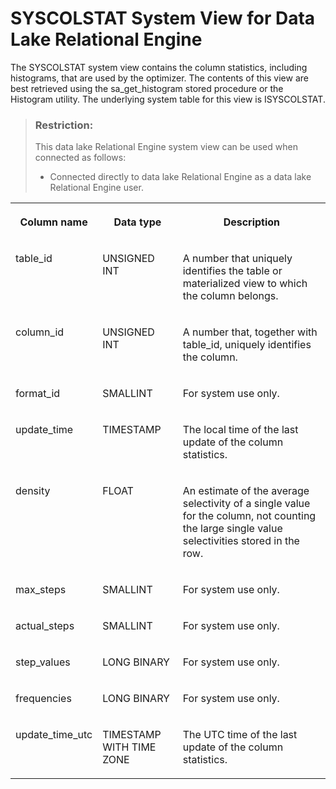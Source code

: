 <!-- loio3be72e6a6c5f1014b7f7cf7c154a1b44 -->

# SYSCOLSTAT System View for Data Lake Relational Engine

The SYSCOLSTAT system view contains the column statistics, including histograms, that are used by the optimizer. The contents of this view are best retrieved using the sa\_get\_histogram stored procedure or the Histogram utility. The underlying system table for this view is ISYSCOLSTAT.



> ### Restriction:  
> This data lake Relational Engine system view can be used when connected as follows:
> 
> -   Connected directly to data lake Relational Engine as a data lake Relational Engine user.




<table>
<tr>
<th valign="top">

Column name



</th>
<th valign="top">

Data type



</th>
<th valign="top">

Description



</th>
</tr>
<tr>
<td valign="top">

table\_id



</td>
<td valign="top">

UNSIGNED INT



</td>
<td valign="top">

A number that uniquely identifies the table or materialized view to which the column belongs.



</td>
</tr>
<tr>
<td valign="top">

column\_id



</td>
<td valign="top">

UNSIGNED INT



</td>
<td valign="top">

A number that, together with table\_id, uniquely identifies the column.



</td>
</tr>
<tr>
<td valign="top">

format\_id



</td>
<td valign="top">

SMALLINT



</td>
<td valign="top">

For system use only.



</td>
</tr>
<tr>
<td valign="top">

update\_time



</td>
<td valign="top">

TIMESTAMP



</td>
<td valign="top">

The local time of the last update of the column statistics.



</td>
</tr>
<tr>
<td valign="top">

density



</td>
<td valign="top">

FLOAT



</td>
<td valign="top">

An estimate of the average selectivity of a single value for the column, not counting the large single value selectivities stored in the row.



</td>
</tr>
<tr>
<td valign="top">

max\_steps



</td>
<td valign="top">

SMALLINT



</td>
<td valign="top">

For system use only.



</td>
</tr>
<tr>
<td valign="top">

actual\_steps



</td>
<td valign="top">

SMALLINT



</td>
<td valign="top">

For system use only.



</td>
</tr>
<tr>
<td valign="top">

step\_values



</td>
<td valign="top">

LONG BINARY



</td>
<td valign="top">

For system use only.



</td>
</tr>
<tr>
<td valign="top">

frequencies



</td>
<td valign="top">

LONG BINARY



</td>
<td valign="top">

For system use only.



</td>
</tr>
<tr>
<td valign="top">

update\_time\_utc



</td>
<td valign="top">

TIMESTAMP WITH TIME ZONE



</td>
<td valign="top">

The UTC time of the last update of the column statistics.



</td>
</tr>
</table>

